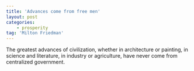 ```yaml
---
title: 'Advances come from free men'
layout: post
categories:
    - prosperity
tag: 'Milton Friedman'
---
```


The greatest advances of civilization, whether in architecture or painting, in science and literature, in industry or agriculture, have never come from centralized government.